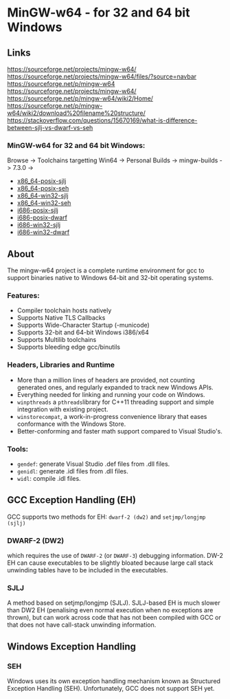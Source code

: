 # MinGW-w64 - for 32 and 64 bit Windows

## Links 
https://sourceforge.net/projects/mingw-w64/
https://sourceforge.net/projects/mingw-w64/files/?source=navbar
https://sourceforge.net/p/mingw-w64
https://sourceforge.net/projects/mingw-w64/
https://sourceforge.net/p/mingw-w64/wiki2/Home/
https://sourceforge.net/p/mingw-w64/wiki2/download%20filename%20structure/
https://stackoverflow.com/questions/15670169/what-is-difference-between-sjlj-vs-dwarf-vs-seh

### MinGW-w64 for 32 and 64 bit Windows:
Browse -> Toolchains targetting Win64 -> Personal Builds -> mingw-builds -> 7.3.0 ->

- [x86_64-posix-sjlj](https://sourceforge.net/projects/mingw-w64/files/Toolchains%20targetting%20Win64/Personal%20Builds/mingw-builds/7.3.0/threads-posix/sjlj/x86_64-7.3.0-release-posix-sjlj-rt_v5-rev0.7z)
- [x86_64-posix-seh](https://sourceforge.net/projects/mingw-w64/files/Toolchains%20targetting%20Win64/Personal%20Builds/mingw-builds/7.3.0/threads-posix/seh/x86_64-7.3.0-release-posix-seh-rt_v5-rev0.7z)
- [x86_64-win32-sjlj](https://sourceforge.net/projects/mingw-w64/files/Toolchains%20targetting%20Win64/Personal%20Builds/mingw-builds/7.3.0/threads-win32/sjlj/x86_64-7.3.0-release-win32-sjlj-rt_v5-rev0.7z)
- [x86_64-win32-seh](https://sourceforge.net/projects/mingw-w64/files/Toolchains%20targetting%20Win64/Personal%20Builds/mingw-builds/7.3.0/threads-win32/seh/x86_64-7.3.0-release-win32-seh-rt_v5-rev0.7z)
- [i686-posix-sjlj](https://sourceforge.net/projects/mingw-w64/files/Toolchains%20targetting%20Win32/Personal%20Builds/mingw-builds/7.3.0/threads-posix/sjlj/i686-7.3.0-release-posix-sjlj-rt_v5-rev0.7z)
- [i686-posix-dwarf](https://sourceforge.net/projects/mingw-w64/files/Toolchains%20targetting%20Win32/Personal%20Builds/mingw-builds/7.3.0/threads-posix/dwarf/i686-7.3.0-release-posix-dwarf-rt_v5-rev0.7z)
- [i686-win32-sjlj](https://sourceforge.net/projects/mingw-w64/files/Toolchains%20targetting%20Win32/Personal%20Builds/mingw-builds/7.3.0/threads-win32/sjlj/i686-7.3.0-release-win32-sjlj-rt_v5-rev0.7z)
- [i686-win32-dwarf](https://sourceforge.net/projects/mingw-w64/files/Toolchains%20targetting%20Win32/Personal%20Builds/mingw-builds/7.3.0/threads-win32/dwarf/i686-7.3.0-release-win32-dwarf-rt_v5-rev0.7z)



## About
The mingw-w64 project is a complete runtime environment for gcc to support 
binaries native to Windows 64-bit and 32-bit operating systems.

### Features:
- Compiler toolchain hosts natively
- Supports Native TLS Callbacks
- Supports Wide-Character Startup (-municode)
- Supports 32-bit and 64-bit Windows i386/x64
- Supports Multilib toolchains
- Supports bleeding edge gcc/binutils

### Headers, Libraries and Runtime
- More than a million lines of headers are provided, not counting generated 
  ones, and regularly expanded to track new Windows APIs.
- Everything needed for linking and running your code on Windows.
- `winpthreads` a `pthreads`library for C++11 threading support and 
  simple integration with existing project.
- `winstorecompat`, a work-in-progress convenience library that eases 
  conformance with the Windows Store.
- Better-conforming and faster math support compared to Visual Studio's.

### Tools:
- `gendef`: generate Visual Studio .def files from .dll files.
- `genidl`: generate .idl files from .dll files.
- `widl`: compile .idl files.



## GCC Exception Handling (EH)

GCC supports two methods for EH: `dwarf-2 (dw2)` and `setjmp/longjmp (sjlj)`

### DWARF-2 (DW2)
which requires the use of `DWARF-2` (or `DWARF-3`) debugging information.
DW-2 EH can cause executables to be slightly bloated because large call
stack unwinding tables have to be included in the executables.

### SJLJ
A method based on setjmp/longjmp (SJLJ).
SJLJ-based EH is much slower than DW2 EH (penalising even normal execution 
when no exceptions are thrown), but can work across code that has not been 
compiled with GCC or that does not have call-stack unwinding information.

## Windows Exception Handling

### SEH
Windows uses its own exception handling mechanism known as Structured
Exception Handling (SEH). Unfortunately, GCC does not support SEH yet.



